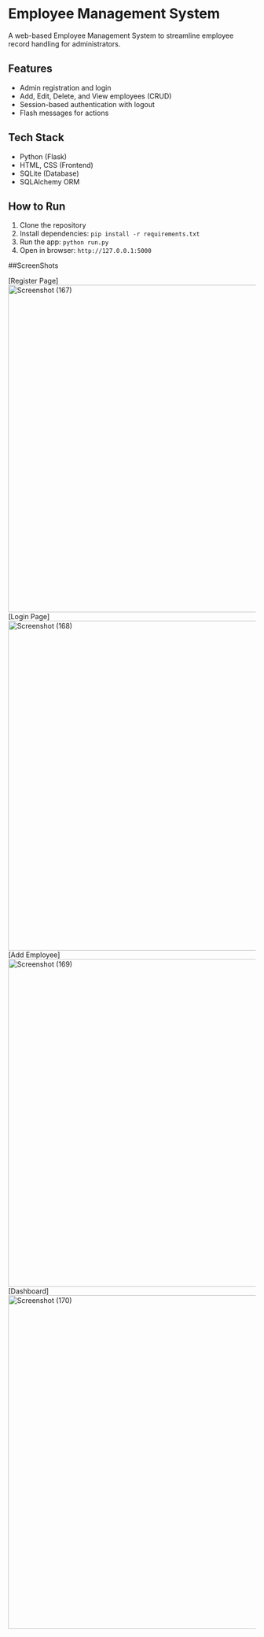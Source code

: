 # Employee Management System

A web-based Employee Management System to streamline employee record handling for administrators.

## Features
- Admin registration and login
- Add, Edit, Delete, and View employees (CRUD)
- Session-based authentication with logout
- Flash messages for actions

## Tech Stack
- Python (Flask)
- HTML, CSS (Frontend)
- SQLite (Database)
- SQLAlchemy ORM

## How to Run
1. Clone the repository
2. Install dependencies: `pip install -r requirements.txt`
3. Run the app: `python run.py`
4. Open in browser: `http://127.0.0.1:5000`

##ScreenShots


[Register Page]<img width="1311" height="665" alt="Screenshot (167)" src="https://github.com/user-attachments/assets/4f13315b-38ff-403a-ba94-0231c9c9885c" />
[Login Page]<img width="1324" height="670" alt="Screenshot (168)" src="https://github.com/user-attachments/assets/d6cb04f8-c83e-4f4f-9a03-ca5df8ccecfe" />
[Add Employee]<img width="1316" height="666" alt="Screenshot (169)" src="https://github.com/user-attachments/assets/8079bfe1-b944-433c-a72f-30ae29adbb3c" />
[Dashboard]<img width="1305" height="678" alt="Screenshot (170)" src="https://github.com/user-attachments/assets/aab0e9ae-f67b-4d7e-a561-3bf475bd663a" />



